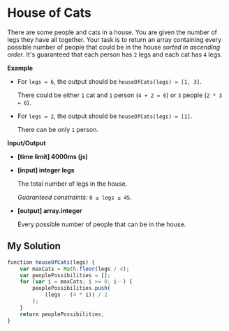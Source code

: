 # House of Cats
﻿There are some people and cats in a house. You are given the number of legs they have all together. Your task is to return an array containing every possible number of people that could be in the house _sorted in ascending order_. It's guaranteed that each person has `2` legs and each cat has `4` legs.

**Example**

*   For `legs = 6`, the output should be
    `houseOfCats(legs) = [1, 3]`.

    There could be either `1` cat and `1` person (`4 + 2 = 6`) or `3` people (`2 * 3 = 6`).

*   For `legs = 2`, the output should be
    `houseOfCats(legs) = [1]`.

    There can be only `1` person.

**Input/Output**

*   **[time limit] 4000ms (js)**

*   **[input] integer legs**

    The total number of legs in the house.

    _Guaranteed constraints:_
    `0 ≤ legs ≤ 45`.

*   **[output] array.integer**

    Every possible number of people that can be in the house.


## My Solution
```javascript
﻿function houseOfCats(legs) {
    var maxCats = Math.floor(legs / 4);
    var peoplePossibilities = [];
    for (var i = maxCats; i >= 0; i--) {
        peoplePossibilities.push(
            (legs - (4 * i)) / 2
        );
    }
    return peoplePossibilities;
}
​
```
